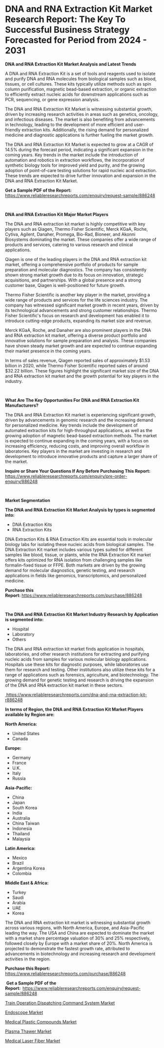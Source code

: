 <p><h1>DNA and RNA Extraction Kit Market Research Report: The Key To Successful Business Strategy Forecasted for Period from 2024 - 2031</h1></p><p><strong>DNA and RNA Extraction Kit Market Analysis and Latest Trends</strong></p>
<p><p>A DNA and RNA Extraction Kit is a set of tools and reagents used to isolate and purify DNA and RNA molecules from biological samples such as blood, tissues, or cell cultures. These kits typically utilize methods such as spin column purification, magnetic bead-based extraction, or organic extraction to efficiently extract nucleic acids for downstream applications such as PCR, sequencing, or gene expression analysis.</p><p>The DNA and RNA Extraction Kit Market is witnessing substantial growth, driven by increasing research activities in areas such as genetics, oncology, and infectious diseases. The market is also benefiting from advancements in technology, leading to the development of more efficient and user-friendly extraction kits. Additionally, the rising demand for personalized medicine and diagnostic applications is further fueling the market growth.</p><p>The DNA and RNA Extraction Kit Market is expected to grow at a CAGR of 14.5% during the forecast period, indicating a significant expansion in the coming years. Key trends in the market include the introduction of automation and robotics in extraction workflows, the incorporation of synthetic biology tools for improved yield and purity, and the growing adoption of point-of-care testing solutions for rapid nucleic acid extraction. These trends are expected to drive further innovation and expansion in the DNA and RNA Extraction Kit Market.</p></p>
<p><strong>Get a Sample PDF of the Report:&nbsp;</strong> <a href="https://www.reliableresearchreports.com/enquiry/request-sample/886248">https://www.reliableresearchreports.com/enquiry/request-sample/886248</a></p>
<p>&nbsp;</p>
<p><strong>DNA and RNA Extraction Kit Major Market Players</strong></p>
<p><p>The DNA and RNA extraction kit market is highly competitive with key players such as Qiagen, Thermo Fisher Scientific, Merck KGaA, Roche, Cytiva, Agilent, Danaher, Promega, Bio-Rad, Bioneer, and Akonni Biosystems dominating the market. These companies offer a wide range of products and services, catering to various research and clinical applications.</p><p>Qiagen is one of the leading players in the DNA and RNA extraction kit market, offering a comprehensive portfolio of products for sample preparation and molecular diagnostics. The company has consistently shown strong market growth due to its focus on innovation, strategic acquisitions, and partnerships. With a global presence and a strong customer base, Qiagen is well-positioned for future growth.</p><p>Thermo Fisher Scientific is another key player in the market, providing a wide range of products and services for the life sciences industry. The company has witnessed significant market growth in recent years, driven by its technological advancements and strong customer relationships. Thermo Fisher Scientific's focus on research and development has enabled it to introduce cutting-edge products, expanding its market size and revenue.</p><p>Merck KGaA, Roche, and Danaher are also prominent players in the DNA and RNA extraction kit market, offering a diverse product portfolio and innovative solutions for sample preparation and analysis. These companies have shown steady market growth and are expected to continue expanding their market presence in the coming years.</p><p>In terms of sales revenue, Qiagen reported sales of approximately $1.53 billion in 2020, while Thermo Fisher Scientific reported sales of around $32.22 billion. These figures highlight the significant market size of the DNA and RNA extraction kit market and the growth potential for key players in the industry.</p></p>
<p>&nbsp;</p>
<p><strong>What Are The Key Opportunities For DNA and RNA Extraction Kit Manufacturers?</strong></p>
<p><p>The DNA and RNA Extraction Kit market is experiencing significant growth, driven by advancements in genomic research and the increasing demand for personalized medicine. Key trends include the development of automated extraction kits for high-throughput applications, as well as the growing adoption of magnetic bead-based extraction methods. The market is expected to continue expanding in the coming years, with a focus on increasing efficiency, reducing costs, and improving overall workflow in laboratories. Key players in the market are investing in research and development to introduce innovative products and capture a larger share of the market.</p></p>
<p><strong>Inquire or Share Your Questions If Any Before Purchasing This Report:</strong> <a href="https://www.reliableresearchreports.com/enquiry/pre-order-enquiry/886248">https://www.reliableresearchreports.com/enquiry/pre-order-enquiry/886248</a></p>
<p>&nbsp;</p>
<p><strong>Market Segmentation</strong></p>
<p><strong>The DNA and RNA Extraction Kit Market Analysis by types is segmented into:</strong></p>
<p><ul><li>DNA Extraction Kits</li><li>RNA Extraction Kits</li></ul></p>
<p><p>DNA Extraction Kits & RNA Extraction Kits are essential tools in molecular biology labs for isolating these nucleic acids from biological samples. The DNA Extraction Kit market includes various types suited for different samples like blood, tissue, or plants, while the RNA Extraction Kit market offers kits optimized for RNA isolation from challenging samples like formalin-fixed tissue or FFPE. Both markets are driven by the growing demand for molecular diagnostics, genetic testing, and research applications in fields like genomics, transcriptomics, and personalized medicine.</p></p>
<p><strong>Purchase this Report:&nbsp;</strong><a href="https://www.reliableresearchreports.com/purchase/886248">https://www.reliableresearchreports.com/purchase/886248</a></p>
<p>&nbsp;</p>
<p><strong>The DNA and RNA Extraction Kit Market Industry Research by Application is segmented into:</strong></p>
<p><ul><li>Hospital</li><li>Laboratory</li><li>Others</li></ul></p>
<p><p>The DNA and RNA extraction kit market finds application in hospitals, laboratories, and other research institutions for extracting and purifying nucleic acids from samples for various molecular biology applications. Hospitals use these kits for diagnostic purposes, while laboratories use them for research and testing. Other institutions also utilize these kits for a range of applications such as forensics, agriculture, and biotechnology. The growing demand for genetic testing and research is driving the expansion of the DNA and RNA extraction kit market in these sectors.</p></p>
<p><a href="https://www.reliableresearchreports.com/dna-and-rna-extraction-kit-r886248">&nbsp;https://www.reliableresearchreports.com/dna-and-rna-extraction-kit-r886248</a></p>
<p><strong>In terms of Region, the DNA and RNA Extraction Kit Market Players available by Region are:</strong></p>
<p>
    <p> <strong> North America: </strong>
        <ul>
            <li>United States</li>
            <li>Canada</li>
        </ul>
        </p> 
    <p> <strong> Europe: </strong>
        <ul>
            <li>Germany</li>
            <li>France</li>
            <li>U.K.</li>
            <li>Italy</li>
            <li>Russia</li>
        </ul>
        </p> 
    <p> <strong> Asia-Pacific: </strong>
        <ul>
            <li>China</li>
            <li>Japan</li>
            <li>South Korea</li>
            <li>India</li>
            <li>Australia</li>
            <li>China Taiwan</li>
            <li>Indonesia</li>
            <li>Thailand</li>
            <li>Malaysia</li>
        </ul>
        </p> 
    <p> <strong> Latin America: </strong>
        <ul>
            <li>Mexico</li>
            <li>Brazil</li>
            <li>Argentina Korea</li>
            <li>Colombia</li>
        </ul>
        </p> 
    <p> <strong> Middle East & Africa: </strong>
        <ul>
            <li>Turkey</li>
            <li>Saudi</li>
            <li>Arabia</li>
            <li>UAE</li>
            <li>Korea</li>
        </ul>
    </p>
    </p>
<p><p>The DNA and RNA extraction kit market is witnessing substantial growth across various regions, with North America, Europe, and Asia-Pacific leading the way. The USA and China are expected to dominate the market with a market share percentage valuation of 30% and 25% respectively, followed closely by Europe with a market share of 20%. North America is projected to demonstrate the fastest growth rate, attributed to advancements in biotechnology and increasing research and development activities in the region.</p></p>
<p><strong>Purchase this Report: </strong><a href="https://www.reliableresearchreports.com/purchase/886248">https://www.reliableresearchreports.com/purchase/886248</a></p>
<p>&nbsp;<strong>Get a Sample PDF of the Report:&nbsp;&nbsp;</strong><a href="https://www.reliableresearchreports.com/enquiry/request-sample/886248">https://www.reliableresearchreports.com/enquiry/request-sample/886248</a></p>
<p><strong></strong></p>
<p><p><a href="https://issuu.com/reportprime-2/docs/train-operation-dispatching-command-system-market-">Train Operation Dispatching Command System Market</a></p><p><a href="https://github.com/adriannay56456/Market-Research-Report-List-1/blob/main/endoscope-market.md">Endoscope Market</a></p><p><a href="https://github.com/cobainhalbaru1/Market-Research-Report-List-1/blob/main/medical-plastic-compounds-market.md">Medical Plastic Compounds Market</a></p><p><a href="https://github.com/edaunhshhs/Market-Research-Report-List-1/blob/main/plasma-thawer-market.md">Plasma Thawer Market</a></p><p><a href="https://github.com/carolinehamilton5656/Market-Research-Report-List-1/blob/main/medical-laser-fiber-market.md">Medical Laser Fiber Market</a></p></p>